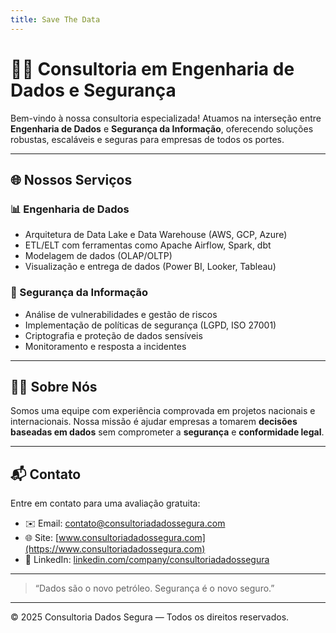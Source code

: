 ```yaml
---
title: Save The Data
---
```


# 🔐🚀 Consultoria em Engenharia de Dados e Segurança

Bem-vindo à nossa consultoria especializada! Atuamos na interseção entre **Engenharia de Dados** e **Segurança da Informação**, oferecendo soluções robustas, escaláveis e seguras para empresas de todos os portes.

---

## 🌐 Nossos Serviços

### 📊 Engenharia de Dados
- Arquitetura de Data Lake e Data Warehouse (AWS, GCP, Azure)
- ETL/ELT com ferramentas como Apache Airflow, Spark, dbt
- Modelagem de dados (OLAP/OLTP)
- Visualização e entrega de dados (Power BI, Looker, Tableau)

### 🔐 Segurança da Informação
- Análise de vulnerabilidades e gestão de riscos
- Implementação de políticas de segurança (LGPD, ISO 27001)
- Criptografia e proteção de dados sensíveis
- Monitoramento e resposta a incidentes

---

## 👩‍💻 Sobre Nós

Somos uma equipe com experiência comprovada em projetos nacionais e internacionais. Nossa missão é ajudar empresas a tomarem **decisões baseadas em dados** sem comprometer a **segurança** e **conformidade legal**.

---

## 📬 Contato

Entre em contato para uma avaliação gratuita:

- ✉️ Email: contato@consultoriadadossegura.com
- 🌐 Site: [www.consultoriadadossegura.com](https://www.consultoriadadossegura.com)
- 📱 LinkedIn: [linkedin.com/company/consultoriadadossegura](https://linkedin.com)

---

> “Dados são o novo petróleo. Segurança é o novo seguro.”

---

© 2025 Consultoria Dados Segura — Todos os direitos reservados.
